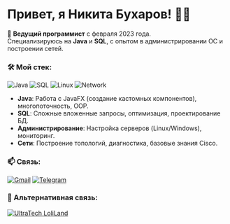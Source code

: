 # Привет, я Никита Бухаров! 👨‍💻

🚀 **Ведущий программист** с февраля 2023 года.  
Специализируюсь на **Java** и **SQL**, с опытом в администрировании ОС и построении сетей.

### 🛠 Мой стек:
![Java](https://img.shields.io/badge/Java-ED8B00?style=flat&logo=openjdk&logoColor=white)
![SQL](https://img.shields.io/badge/SQL-4479A1?style=flat&logo=postgresql&logoColor=white)
![Linux](https://img.shields.io/badge/Linux-FCC624?style=flat&logo=linux&logoColor=black)
![Network](https://img.shields.io/badge/Network-Config-2CA5E0?style=flat&logo=cisco&logoColor=white)

- **Java**: Работа с JavaFX (создание кастомных компонентов), многопоточность, OOP.  
- **SQL**: Сложные вложенные запросы, оптимизация, проектирование БД.  
- **Администрирование**: Настройка серверов (Linux/Windows), мониторинг.  
- **Сети**: Построение топологий, диагностика, базовые знания Cisco.

### 📫 Связь:
[![Gmail](https://img.shields.io/badge/Gmail-D14836?style=flat&logo=gmail&logoColor=white)](mailto:zenion2809@gmail.com)
[![Telegram](https://img.shields.io/badge/Telegram-26A5E4?style=flat&logo=telegram&logoColor=white)](https://t.me/Zenion_LL)
### 💬 Альтернативная связь:
[![UltraTech LoliLand](https://img.shields.io/badge/UltraTech-LoliLand-5865F2?style=flat&logo=discord&logoColor=white&labelColor=5865F2)](https://discord.gg/Sa7PcK7A)


<!--
### 📊 Моя статистика:
[![Top Langs](https://github-readme-stats.vercel.app/api/top-langs/?username=ZenionLL&layout=compact&theme=dark)](https://github.com/ZenionLL)
-->

